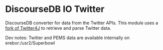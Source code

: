 # DiscourseDB IO Twitter
DiscourseDB converter for data from the Twitter APIs. This module uses a <a href="https://github.com/DiscourseDB/discoursedb-core/tree/master/discoursedb-ext-twitter4j">fork of Twitter4J</a> to retrieve and parse Twitter data.   

Dev notes: Twitter and PEMS data are available internally on erebor:/usr2/Superbowl
